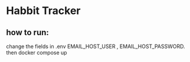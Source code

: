 # Habbit Tracker

## how to run: 
change the fields in .env EMAIL_HOST_USER , EMAIL_HOST_PASSWORD. then docker compose up
